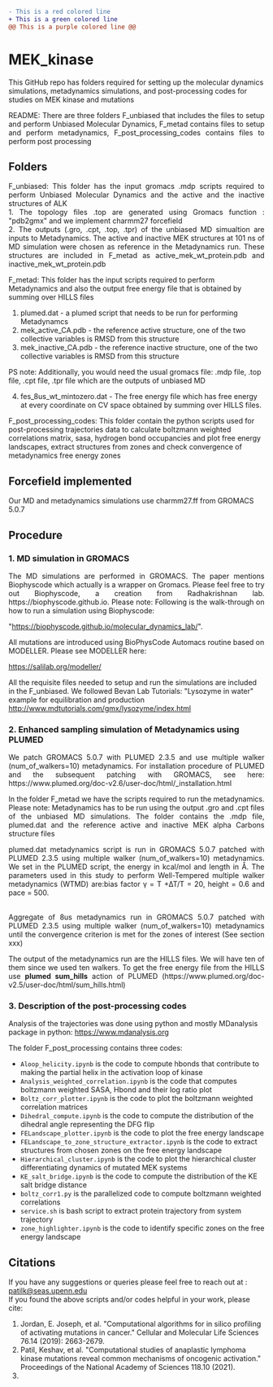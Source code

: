```diff
- This is a red colored line
+ This is a green colored line
@@ This is a purple colored line @@
```



# MEK_kinase
This GitHub repo has folders required for setting up the molecular dynamics simulations, metadynamics simulations, and  post-processing codes for studies on MEK kinase and mutations


<p align="justify">
README:  There are three folders F_unbiased that includes the files to setup and perform Unbiased Molecular Dynamics, F_metad contains files to setup and perform metadynamics, F_post_processing_codes contains files to perform post processing <br />
</p>

## Folders
<p align="justify">
F_unbiased:  This folder has the input gromacs .mdp scripts required to perform Unbiased Molecular Dynamics and the active and the inactive structures of ALK <br />
1. The topology files .top are generated using Gromacs function : "pdb2gmx" and we implement charmm27 forcefield <br />
2. The outputs (.gro, .cpt, .top, .tpr) of the unbiased MD simualtion are inputs to Metadynamics. The active and inactive MEK structures at 101 ns of MD simulation were chosen as reference in the Metadynamics run. These structures are included in F_metad as  active_mek_wt_protein.pdb and  inactive_mek_wt_protein.pdb <br />

F_metad: This folder has the input scripts required to perform Metadynamics and also the output free energy file that is obtained by summing over HILLS files <br />
1. plumed.dat - a plumed script that needs to be run for performing Metadynamcs <br />
2. mek_active_CA.pdb - the reference active structure, one of the two collective variables is RMSD from this structure <br />
3. mek_inactive_CA.pdb - the reference inactive structure, one of the two collective variables is RMSD from this structure <br />

PS note: Additionally, you would need the usual gromacs file:  .mdp file, .top file, .cpt file, .tpr file which are the outputs of unbiased MD <br />


4. fes_8us_wt_mintozero.dat - The free energy file which has free energy at every coordinate on CV space obtained by summing over HILLS files. <br />

F_post_processing_codes: This folder contain the python scripts used for post-processing trajectories data to calculate boltzmann weighted correlations matrix, sasa, hydrogen bond occupancies and plot free energy landscapes, extract structures from zones and check convergence of metadynamics free energy zones  </br> 

</p>

## Forcefield implemented

Our MD and metadynamics simulations use charmm27.ff from GROMACS 5.0.7

## Procedure
### 1. MD simulation in GROMACS <br />
<p align="justify">
The MD simulations are performed in GROMACS. The paper mentions Biophyscode which actually is a wrapper on Gromacs. Please feel free to try out Biophyscode, a creation from Radhakrishnan lab. https://biophyscode.github.io. Please note: Following is the walk-through on how to  run a simulation using Biophyscode:

"https://biophyscode.github.io/molecular_dynamics_lab/". <br />

All mutations are introduced using BioPhysCode Automacs routine based on MODELLER. Please see MODELLER here: <br />

https://salilab.org/modeller/ <br />



All the requisite files needed to setup and run the simulations are  included in the F_unbiased. We followed Bevan Lab Tutorials: "Lysozyme in water" example for equilibration and production <br />
http://www.mdtutorials.com/gmx/lysozyme/index.html
</p>

### 2. Enhanced sampling simulation of Metadynamics using PLUMED <br />
<p align="justify">
We patch GROMACS 5.0.7 with PLUMED 2.3.5 and use multiple walker (num_of_walkers=10) metadynamics. For installation procedure of PLUMED and the subsequent patching with GROMACS, see here: https://www.plumed.org/doc-v2.6/user-doc/html/_installation.html <br />
</p>

<p align="justify">
In the folder F_metad we have the scripts required to run the metadynamics. Please note: Metadynamics has to be run using the output .gro and .cpt files of the unbiased MD  simulations. The folder contains the .mdp file, plumed.dat and the reference active and inactive MEK alpha Carbons structure files <br />
</p>

<p align="justify">
plumed.dat metadynamics script is run in GROMACS 5.0.7 patched with PLUMED 2.3.5 using multiple walker (num_of_walkers=10) metadynamics. We set in the PLUMED script, the energy in kcal/mol and length in Å. The parameters used in this study to perform Well-Tempered multiple walker metadynamics (WTMD) are:bias factor γ = T +∆T/T = 20, height = 0.6 and pace = 500. <br />
<br />
</p>

<p align="justify">
Aggregate of 8us metadynamics run in GROMACS 5.0.7 patched with PLUMED 2.3.5 using multiple walker (num_of_walkers=10) metadynamics until the convergence criterion is met for the zones of interest (See section xxx) <br />
</p>

<p align="justify">
The output of the metadynamics run are the HILLS files. We will have ten of them since we used ten walkers. To get the free energy file from the HILLS use <b>plumed sum_hills</b> action of PLUMED (https://www.plumed.org/doc-v2.5/user-doc/html/sum_hills.html) <br />
</p>

### 3. Description of the post-processing codes <br />

Analysis of the trajectories was done using python and mostly MDanalysis package in python: https://www.mdanalysis.org  <br />

 The folder F_post_processing contains three codes: <br />

 + `Aloop_helicity.ipynb` is the code to compute hbonds that contribute to making the partial helix in the activation loop of kinase <br />
 + `Analysis_weighted_correlation.ipynb` is the code that computes boltzmann weighted SASA, Hbond and their log ratio plot  <br />
 + `Boltz_corr_plotter.ipynb` is the code to plot the boltzmann weighted correlation matrices  <br />
 + `Dihedral_compute.ipynb` is the code to compute the distribution of the dihedral angle representing the DFG flip  <br />
 + `FELandscape_plotter.ipynb` is the code to plot the free energy landscape  <br />
 + `FELandscape_to_zone_structure_extractor.ipynb` is the code to extract structures from chosen zones on the free energy landscape   <br />
 + `Hierarchical_cluster.ipynb` is the code to plot the hierarchical cluster differentiating dynamics of mutated MEK systems  <br />
 + `KE_salt_bridge.ipynb` is the code to compute the distribution of the KE salt bridge distance  <br />
 + `boltz_corr1.py` is the parallelized code to compute boltzmann weighted correlations  <br />
 + `service.sh` is bash script to extract protein trajectory from system trajectory  <br />
 + `zone_highlighter.ipynb` is the code to identify specific zones on the free energy landscape  <br />


## Citations

If you have any suggestions or queries please feel free to reach out at : patilk@seas.upenn.edu  <br />
If you found the above scripts and/or codes helpful in your work, please cite: <br />
1. Jordan, E. Joseph, et al. "Computational algorithms for in silico profiling of activating mutations in cancer." Cellular and Molecular Life Sciences 76.14 (2019): 2663-2679.
2. Patil, Keshav, et al. "Computational studies of anaplastic lymphoma kinase mutations reveal common mechanisms of oncogenic activation." Proceedings of the National Academy of Sciences 118.10 (2021).
3.
</p>
